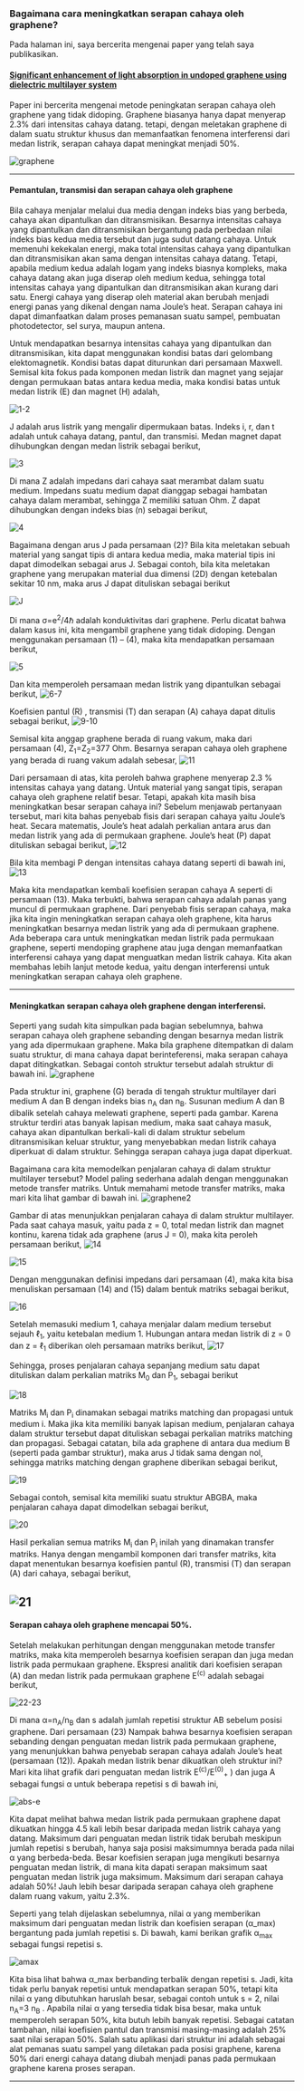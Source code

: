 ### Bagaimana cara meningkatkan serapan cahaya oleh graphene?

Pada halaman ini, saya bercerita mengenai paper yang telah saya publikasikan. 

#### [Significant enhancement of light absorption in undoped graphene using dielectric multilayer system](http://aip.scitation.org/doi/abs/10.1063/1.5012604)

Paper ini bercerita mengenai metode peningkatan serapan cahaya oleh graphene yang tidak didoping. Graphene biasanya hanya dapat menyerap 2.3% dari intensitas cahaya datang. tetapi, dengan meletakan graphene di dalam suatu struktur khusus dan memanfaatkan fenomena interferensi dari medan listrik, serapan cahaya dapat meningkat menjadi 50%.

![graphene](mirror.png)

---
#### Pemantulan, transmisi dan serapan cahaya oleh graphene
Bila cahaya menjalar melalui dua media dengan indeks bias yang berbeda, cahaya akan dipantulkan dan ditransmisikan. Besarnya intensitas cahaya yang dipantulkan dan ditransmisikan bergantung pada perbedaan nilai indeks bias kedua media tersebut dan juga sudut datang cahaya. Untuk memenuhi kekekalan energi, maka total intensitas cahaya yang dipantulkan dan ditransmisikan akan sama dengan intensitas cahaya datang. Tetapi, apabila medium kedua adalah logam yang indeks biasnya kompleks, maka cahaya datang akan juga diserap oleh medium kedua, sehingga  total intensitas cahaya yang dipantulkan dan ditransmisikan akan kurang dari satu. Energi cahaya yang diserap oleh material akan berubah menjadi energi panas yang dikenal dengan nama Joule’s heat. Serapan cahaya ini dapat dimanfaatkan dalam proses pemanasan suatu sampel, pembuatan photodetector, sel surya, maupun antena. 

Untuk mendapatkan besarnya intensitas cahaya yang dipantulkan dan ditransmisikan, kita dapat menggunakan kondisi batas dari gelombang elektomagnetik. Kondisi batas dapat diturunkan dari persamaan Maxwell. Semisal kita fokus pada komponen medan listrik dan magnet yang sejajar dengan permukaan batas antara kedua media, maka kondisi batas untuk medan listrik (E) dan magnet (H) adalah,

![1-2](1-2.PNG)

J adalah arus listrik yang mengalir dipermukaan batas. Indeks i, r, dan t adalah untuk cahaya datang, pantul, dan transmisi. Medan magnet dapat dihubungkan dengan medan listrik sebagai berikut,

![3](3.PNG)

Di mana Z adalah impedans dari cahaya saat merambat dalam suatu medium. Impedans suatu medium dapat dianggap sebagai hambatan cahaya dalam merambat, sehingga Z memiliki satuan Ohm. Z dapat dihubungkan dengan indeks bias (n) sebagai berikut,

![4](4.PNG)

Bagaimana dengan arus J pada persamaan (2)? Bila kita meletakan sebuah material yang sangat tipis di antara kedua media, maka material tipis ini dapat dimodelkan sebagai arus J. Sebagai contoh, bila kita meletakan graphene yang merupakan material dua dimensi (2D) dengan ketebalan sekitar 10 nm, maka arus J dapat dituliskan sebagai berikut

![J](J.PNG)

Di mana σ=e<sup>2</sup>/4ℏ adalah konduktivitas dari graphene. Perlu dicatat bahwa dalam kasus ini, kita mengambil graphene yang tidak didoping. Dengan menggunakan persamaan (1) – (4), maka kita mendapatkan persamaan berikut,

![5](5.PNG)

Dan kita memperoleh persamaan medan listrik yang dipantulkan sebagai berikut,
![6-7](6-7.PNG)

Koefisien pantul (R) , transmisi (T) dan serapan (A) cahaya dapat ditulis sebagai berikut,
![9-10](9-10.PNG)

Semisal kita anggap graphene berada di ruang vakum, maka dari persamaan (4), Z<sub>1</sub>=Z<sub>2</sub>=377 Ohm. Besarnya serapan cahaya oleh graphene yang berada di ruang vakum adalah sebesar,
![11](11.PNG)

Dari persamaan di atas, kita peroleh bahwa graphene menyerap 2.3 % intensitas cahaya yang datang. Untuk material yang sangat tipis, serapan cahaya oleh graphene relatif besar. Tetapi, apakah kita masih bisa meningkatkan besar serapan cahaya ini? Sebelum menjawab pertanyaan tersebut, mari kita bahas penyebab fisis dari serapan cahaya yaitu Joule’s heat. Secara matematis, Joule’s heat  adalah perkalian antara arus dan medan listrik yang ada di permukaan graphene. Joule’s heat (P) dapat dituliskan sebagai berikut,
![12](12.PNG)

Bila kita membagi P dengan intensitas cahaya datang seperti di bawah ini,
![13](13.PNG)

Maka kita mendapatkan kembali koefisien serapan cahaya A seperti di persamaan (13). Maka terbukti, bahwa serapan cahaya adalah panas yang muncul di permukaan graphene. Dari penyebab fisis serapan cahaya, maka jika kita ingin meningkatkan serapan cahaya oleh graphene, kita harus meningkatkan besarnya medan listrik yang ada di permukaan graphene. Ada beberapa cara untuk meningkatkan medan listrik pada permukaan graphene, seperti mendoping graphene atau juga dengan memanfaatkan interferensi cahaya yang dapat menguatkan medan listrik cahaya. Kita akan membahas lebih lanjut metode kedua, yaitu dengan interferensi untuk meningkatkan serapan cahaya oleh graphene.

---
#### Meningkatkan serapan cahaya oleh graphene dengan interferensi.

Seperti yang sudah kita simpulkan pada bagian sebelumnya, bahwa serapan cahaya oleh graphene sebanding dengan besarnya medan listrik yang ada dipermukaan graphene. Maka bila graphene ditempatkan di dalam suatu struktur, di mana cahaya dapat berinteferensi, maka serapan cahaya dapat ditingkatkan. Sebagai contoh struktur tersebut adalah struktur di bawah ini.
![graphene](mirror.png)

Pada struktur ini, graphene (G) berada di tengah struktur multilayer dari medium A dan B dengan indeks bias n<sub>A</sub> dan n<sub>B</sub>. Susunan medium A dan B dibalik setelah cahaya melewati graphene, seperti pada gambar. Karena struktur terdiri atas banyak lapisan medium, maka saat cahaya masuk, cahaya akan dipantulkan berkali-kali di dalam struktur sebelum ditransmisikan keluar struktur, yang menyebabkan medan listrik cahaya diperkuat di dalam struktur. Sehingga serapan cahaya juga dapat diperkuat.

Bagaimana cara kita memodelkan penjalaran cahaya di dalam struktur multilayer tersebut? Model paling sederhana adalah dengan menggunakan metode transfer matriks. Untuk memahami metode transfer matriks, maka mari kita lihat gambar di bawah ini.
![graphene2](mirror2.png)

Gambar di atas menunjukkan penjalaran cahaya di dalam struktur multilayer. Pada saat cahaya masuk, yaitu pada z = 0, total medan listrik dan magnet kontinu, karena tidak ada graphene (arus J = 0), maka kita peroleh persamaan berikut,
![14](14.PNG)

![15](15.PNG)

Dengan menggunakan definisi impedans dari persamaan (4), maka kita bisa menuliskan persamaan (14) and (15) dalam bentuk matriks sebagai berikut,

![16](16.PNG)

Setelah memasuki medium 1, cahaya menjalar dalam medium tersebut sejauh ℓ<sub>1</sub>, yaitu ketebalan medium 1. Hubungan antara medan listrik di z = 0 dan z = ℓ<sub>1</sub> diberikan oleh persamaan matriks berikut,
![17](17.PNG)

Sehingga, proses penjalaran cahaya sepanjang medium satu dapat dituliskan dalam perkalian matriks M<sub>0</sub> dan P<sub>1</sub>, sebagai berikut

![18](18.PNG)

Matriks M<sub>i</sub> dan  P<sub>i</sub> dinamakan sebagai matriks matching dan propagasi untuk medium i. Maka jika kita memiliki banyak lapisan medium, penjalaran cahaya dalam struktur tersebut dapat dituliskan sebagai perkalian matriks matching dan propagasi. Sebagai catatan, bila ada graphene di antara dua medium B (seperti pada gambar struktur), maka arus J tidak sama dengan nol, sehingga matriks matching dengan graphene diberikan sebagai berikut,

![19](19.PNG)

Sebagai contoh, semisal kita memiliki suatu struktur ABGBA, maka penjalaran cahaya dapat dimodelkan sebagai berikut,

![20](20.PNG)

Hasil perkalian semua matriks M<sub>i</sub> dan  P<sub>i</sub> inilah yang dinamakan transfer matriks. Hanya dengan mengambil komponen dari transfer matriks, kita dapat menentukan besarnya koefisien pantul (R), transmisi (T) dan serapan (A) dari cahaya, sebagai berikut,

![21](21.PNG)
---
#### Serapan cahaya oleh graphene mencapai 50%.
Setelah melakukan perhitungan dengan menggunakan metode transfer matriks, maka kita memperoleh besarnya koefisien serapan dan juga medan listrik pada permukaan graphene. Ekspresi analitik dari koefisien serapan (A) dan medan listrik pada permukaan graphene E<sup>(c)</sup>  adalah sebagai berikut,

![22-23](22-23.PNG)

Di mana α=n<sub>A</sub>/n<sub>B</sub> dan s adalah jumlah repetisi struktur AB sebelum posisi graphene. Dari persamaan (23) Nampak bahwa besarnya koefisien serapan sebanding dengan penguatan medan listrik pada permukaan graphene, yang menunjukkan bahwa penyebab serapan cahaya adalah Joule’s heat (persamaan (12)). Apakah medan listrik benar dikuatkan oleh struktur ini? Mari kita lihat grafik dari penguatan medan listrik E<sup>(c)</sup>/E<sup>(0)</sup><sub>+</sub> ) dan juga A sebagai fungsi α untuk beberapa repetisi s di bawah ini,

![abs-e](abs-e.png)

Kita dapat melihat bahwa medan listrik pada permukaan graphene dapat dikuatkan hingga 4.5 kali lebih besar daripada medan listrik cahaya yang datang. Maksimum dari penguatan medan listrik tidak berubah meskipun jumlah repetisi s berubah, hanya saja posisi maksimumnya berada pada nilai α yang berbeda-beda. Besar koefisien serapan juga mengikuti besarnya penguatan medan listrik, di mana kita dapati serapan maksimum saat penguatan medan listrik juga maksimum. Maksimum dari serapan cahaya adalah 50%! Jauh lebih besar daripada serapan cahaya oleh graphene dalam ruang vakum, yaitu 2.3%. 

Seperti yang telah dijelaskan sebelumnya, nilai  α yang memberikan maksimum dari penguatan medan listrik dan koefisien serapan (α_max) bergantung pada jumlah repetisi s. Di bawah, kami berikan grafik α<sub>max</sub> sebagai fungsi repetisi s.

![amax](amax.png)

Kita bisa lihat bahwa α_max berbanding terbalik dengan repetisi s. Jadi, kita tidak perlu banyak repetisi untuk mendapatkan serapan 50%, tetapi kita nilai α yang dibutuhkan haruslah besar, sebagai contoh untuk s = 2, nilai  n<sub>A</sub>=3 n<sub>B</sub> . Apabila nilai α yang tersedia tidak bisa besar, maka untuk memperoleh serapan 50%, kita butuh lebih banyak repetisi. Sebagai catatan tambahan, nilai koefisien pantul dan transmisi masing-masing adalah 25% saat nilai serapan 50%. Salah satu aplikasi dari struktur ini adalah sebagai alat pemanas suatu sampel yang diletakan pada posisi graphene, karena 50% dari energi cahaya datang diubah menjadi panas pada permukaan graphene karena proses serapan. 

---

